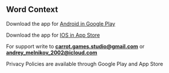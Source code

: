 ## Word Context

Download the app for [Android in Google Play](https://play.google.com/store/apps/details?id=word.puzzle.context.crossword)

Download the app for [IOS in App Store](https://apps.apple.com/us/app/word-context/id1664582262)

For support write to **carrot.games.studio@gmail.com** or **andrey_melnikov_2002@icloud.com**

Privacy Policies are available through Google Play and App Store
